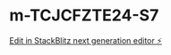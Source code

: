 # m-TCJCFZTE24-S7

[Edit in StackBlitz next generation editor ⚡️](https://stackblitz.com/~/github.com/m0x0m0x/m-TCJCFZTE24-S7)